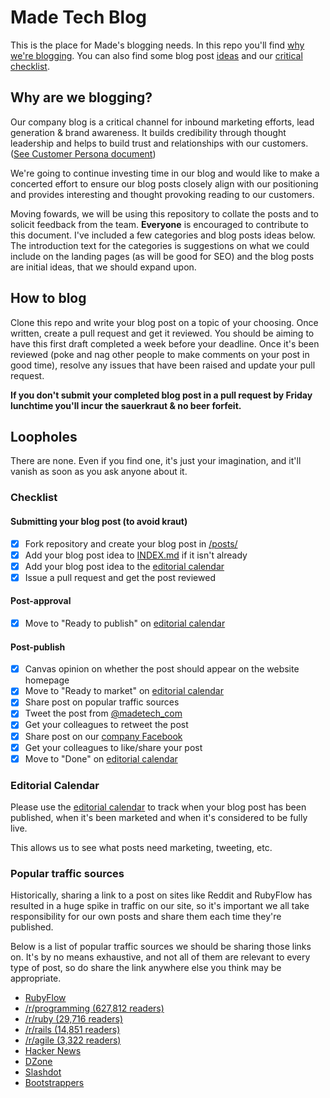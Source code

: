# Made Tech Blog
This is the place for Made's blogging needs. In this repo you'll find [why we're blogging](#why-are-we-blogging). You can also find some blog post
[ideas](INDEX.md) and our [critical checklist](#checklist).

## Why are we blogging?

Our company blog is a critical channel for inbound marketing efforts, lead generation & brand awareness. It builds credibility through thought leadership and helps to build trust and relationships with our customers. ([See Customer Persona document](https://docs.google.com/a/maine-associates.com/document/d/1S0VF2oMMGqyHByisSmGDMGpZgTUcuh-38J9rg6GpcEQ/edit?usp=sharing))

We're going to continue investing time in our blog and would like to make a concerted effort to ensure our blog posts closely align with our positioning and provides interesting and thought provoking reading to our customers.

Moving fowards, we will be using this repository to collate the posts and to solicit feedback from the team. **Everyone** is encouraged to contribute to this document. I've included a few categories and blog posts ideas below. The introduction text for the categories is suggestions on what we could include on the landing pages (as will be good for SEO) and the blog posts are initial ideas, that we should expand upon.

## How to blog

Clone this repo and write your blog post on a topic of your choosing. Once written, create a pull request and get it reviewed. You should be aiming to have this first draft completed a week before your deadline. Once it's been reviewed (poke and nag other people to make comments on your post in good time), resolve any issues that have been raised and update your pull request.

**If you don't submit your completed blog post in a pull request by Friday lunchtime you'll incur the sauerkraut & no beer forfeit.**

## Loopholes

There are none. Even if you find one, it's just your imagination, and it'll vanish as soon as you ask anyone about it.

### Checklist

#### Submitting your blog post (to avoid kraut)

 - [x] Fork repository and create your blog post in [/posts/](/posts/)
 - [x] Add your blog post idea to [INDEX.md](INDEX.md) if it isn't already
 - [x] Add your blog post idea to the [editorial calendar][ed-cal]
 - [x] Issue a pull request and get the post reviewed

#### Post-approval

 - [x] Move to "Ready to publish" on [editorial calendar][ed-cal]

#### Post-publish

 - [x] Canvas opinion on whether the post should appear on the website homepage
 - [x] Move to "Ready to market" on [editorial calendar][ed-cal]
 - [x] Share post on popular traffic sources
 - [x] Tweet the post from [@madetech_com](https://twitter.com/madetech_com)
 - [x] Get your colleagues to retweet the post
 - [x] Share post on our [company Facebook](https://www.facebook.com/madetech)
 - [x] Get your colleagues to like/share your post
 - [x] Move to "Done" on [editorial calendar][ed-cal]

### Editorial Calendar

Please use the [editorial calendar][ed-cal] to track when your blog post has
been published, when it's been marketed and when it's considered to be fully
live.

This allows us to see what posts need marketing, tweeting, etc.

[ed-cal]: https://trello.com/b/jDROwI93/editorial-calendar

### Popular traffic sources

Historically, sharing a link to a post on sites like Reddit and RubyFlow has resulted in a huge spike in traffic on our site, so it's important we all take responsibility for our own posts and share them each time they're published.

Below is a list of popular traffic sources we should be sharing those links on. It's by no means exhaustive, and not all of them are relevant to every type of post, so do share the link anywhere else you think may be appropriate.

- [RubyFlow](http://www.rubyflow.com)
- [/r/programming (627,812 readers)](http://www.reddit.com/r/programming)
- [/r/ruby (29,716 readers)](http://www.reddit.com/r/ruby)
- [/r/rails (14,851 readers)](http://www.reddit.com/r/rails)
- [/r/agile (3,322 readers)](http://www.reddit.com/r/agile)
- [Hacker News](https://news.ycombinator.com/submit)
- [DZone](https://dzone.com/links)
- [Slashdot](http://developers.slashdot.org/)
- [Bootstrappers](http://www.bootstrappers.io/)
